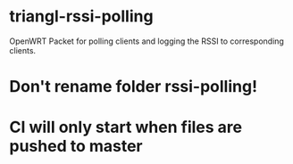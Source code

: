 # triangl-rssi-polling
OpenWRT Packet for polling clients and logging the RSSI to corresponding clients.

# Don't rename folder rssi-polling!

# CI will only start when files are pushed to master
